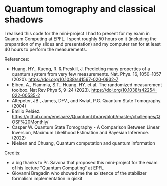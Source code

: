 # Quantum tomography and classical shadows

I realised this code for the mini-project I had to present for my exam in Quantum Computing at EPFL. I spent roughly 50 hours on it (including the preparation of my slides and presentation) and my computer ran for at least 40 hours to perform the measurements.

References:
- Huang, HY., Kueng, R. & Preskill, J. Predicting many properties of a quantum system from very few measurements. Nat. Phys. 16, 1050–1057 (2020). https://doi.org/10.1038/s41567-020-0932-7
- Elben, A., Flammia, S.T., Huang, HY. et al. The randomized measurement toolbox. Nat Rev Phys 5, 9–24 (2023). https://doi.org/10.1038/s42254-022-00535-2
- Altepeter, JB., James, DFV., and Kwiat, P.G. Quantum State Tomography. (2004)
- Emilio Peláez. https://github.com/epelaaez/QuantumLibrary/blob/master/challenges/QOSF%20Monthly/
- Casper W. Quantum State Tomography - A Comparison Between Linear Inversion, Maximum Likelihood Estimation and Bayesian Inference. (2022)
- Nielsen and Chuang, Quantum computation and quantum information

Credits:
- a big thanks to Pr. Savona that proposed this mini-project for the exam of his lecture "Quantum Computing" at EPFL
- Giovanni Bragadin who showed me the existence of the stabilizer formalism implementation in qiskit
